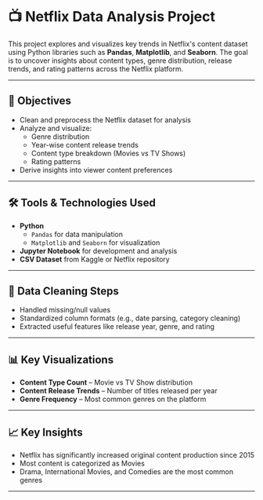# 📺 Netflix Data Analysis Project

This project explores and visualizes key trends in Netflix's content dataset using Python libraries such as **Pandas**, **Matplotlib**, and **Seaborn**. The goal is to uncover insights about content types, genre distribution, release trends, and rating patterns across the Netflix platform.

---

## 📌 Objectives

- Clean and preprocess the Netflix dataset for analysis
- Analyze and visualize:
  - Genre distribution
  - Year-wise content release trends
  - Content type breakdown (Movies vs TV Shows)
  - Rating patterns
- Derive insights into viewer content preferences

---

## 🛠️ Tools & Technologies Used

- **Python**
  - `Pandas` for data manipulation
  - `Matplotlib` and `Seaborn` for visualization
- **Jupyter Notebook** for development and analysis
- **CSV Dataset** from Kaggle or Netflix repository

---

## 🧹 Data Cleaning Steps

- Handled missing/null values
- Standardized column formats (e.g., date parsing, category cleaning)
- Extracted useful features like release year, genre, and rating

---

## 📊 Key Visualizations

- **Content Type Count** – Movie vs TV Show distribution
- **Content Release Trends** – Number of titles released per year
- **Genre Frequency** – Most common genres on the platform

---

## 📈 Key Insights

- Netflix has significantly increased original content production since 2015
- Most content is categorized as Movies
- Drama, International Movies, and Comedies are the most common genres

---
